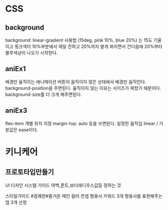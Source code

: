 # CSS

## background

background: linear-gradient 사용법
(15deg, pink 10%, blue 20%)
는 15도 기울이고 핑크색이 10%부분에서 제일 진하고 20%까지 옅게 펴지면서 간다음에 20%부터 블루색상이 나오기 시작한다.

## aniEx1

배경만 움직이는 애니메이션
버튼이 움직이지 않은 상태에서 배경만 움직인다.
background-position을 주면된다.
움직이지 않는 이유는 사이즈가 꽉찼기 때문이다.
background-size를 더 크게 해주면된다.

## aniEx3

flex-item 개별 위치 지정
margin-top:  auto 등을 쓰면된다.
일정한 움직임 linear /  기본값은 ease이다.

# 키니케어

## 프로토타입만들기

UI 디자인 시스템 가이드
여백,폰트,보더레디우스값등 정하는 것

스타일가이드
#경쾌한#즐거운
메인 컬러
컨셉
형용사 키워드 3개
형용사를 표현해주는 앱 3개 선정
